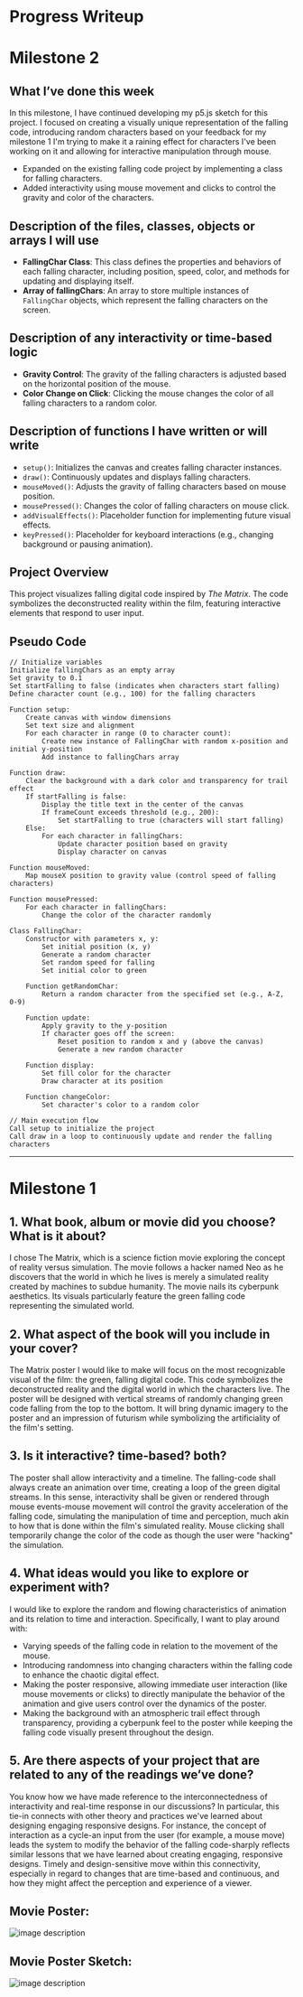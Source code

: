 # Progress Writeup



# Milestone 2 

## What I’ve done this week
In this milestone, I have continued developing my p5.js sketch for this project. I focused on creating a visually unique representation of the falling code, introducing random characters based on your feedback for my milestone 1 I'm trying to make it a raining effect for characters I've been working on it and allowing for interactive manipulation through mouse.

- Expanded on the existing falling code project by implementing a class for falling characters.
- Added interactivity using mouse movement and clicks to control the gravity and color of the characters.

## Description of the files, classes, objects or arrays I will use
- **FallingChar Class**: This class defines the properties and behaviors of each falling character, including position, speed, color, and methods for updating and displaying itself.
- **Array of fallingChars**: An array to store multiple instances of `FallingChar` objects, which represent the falling characters on the screen.

## Description of any interactivity or time-based logic
- **Gravity Control**: The gravity of the falling characters is adjusted based on the horizontal position of the mouse.
- **Color Change on Click**: Clicking the mouse changes the color of all falling characters to a random color.

## Description of functions I have written or will write
- `setup()`: Initializes the canvas and creates falling character instances.
- `draw()`: Continuously updates and displays falling characters.
- `mouseMoved()`: Adjusts the gravity of falling characters based on mouse position.
- `mousePressed()`: Changes the color of falling characters on mouse click.
- `addVisualEffects()`: Placeholder function for implementing future visual effects.
- `keyPressed()`: Placeholder for keyboard interactions (e.g., changing background or pausing animation).

## Project Overview
This project visualizes falling digital code inspired by *The Matrix*. The code symbolizes the deconstructed reality within the film, featuring interactive elements that respond to user input.

## Pseudo Code

```plaintext
// Initialize variables
Initialize fallingChars as an empty array
Set gravity to 0.1
Set startFalling to false (indicates when characters start falling)
Define character count (e.g., 100) for the falling characters

Function setup:
    Create canvas with window dimensions
    Set text size and alignment
    For each character in range (0 to character count):
        Create new instance of FallingChar with random x-position and initial y-position
        Add instance to fallingChars array

Function draw:
    Clear the background with a dark color and transparency for trail effect
    If startFalling is false:
        Display the title text in the center of the canvas
        If frameCount exceeds threshold (e.g., 200):
            Set startFalling to true (characters will start falling)
    Else:
        For each character in fallingChars:
            Update character position based on gravity
            Display character on canvas

Function mouseMoved:
    Map mouseX position to gravity value (control speed of falling characters)

Function mousePressed:
    For each character in fallingChars:
        Change the color of the character randomly

Class FallingChar:
    Constructor with parameters x, y:
        Set initial position (x, y)
        Generate a random character
        Set random speed for falling
        Set initial color to green

    Function getRandomChar:
        Return a random character from the specified set (e.g., A-Z, 0-9)

    Function update:
        Apply gravity to the y-position
        If character goes off the screen:
            Reset position to random x and y (above the canvas)
            Generate a new random character

    Function display:
        Set fill color for the character
        Draw character at its position

    Function changeColor:
        Set character's color to a random color

// Main execution flow
Call setup to initialize the project
Call draw in a loop to continuously update and render the falling characters
```

-------------------------------------------------
# Milestone 1

## 1. What book, album or movie did you choose? What is it about?
I chose The Matrix, which is a science fiction movie exploring the concept of reality versus simulation. The movie follows a hacker named Neo as he discovers that the world in which he lives is merely a simulated reality created by machines to subdue humanity. The movie nails its cyberpunk aesthetics. Its visuals particularly feature the green falling code representing the simulated world. 

## 2. What aspect of the book will you include in your cover?
The Matrix poster I would like to make will focus on the most recognizable visual of the film: the green, falling digital code. This code symbolizes the deconstructed reality and the digital world in which the characters live. The poster will be designed with vertical streams of randomly changing green code falling from the top to the bottom. It will bring dynamic imagery to the poster and an impression of futurism while symbolizing the artificiality of the film's setting. 

## 3. Is it interactive? time-based? both?
The poster shall allow interactivity and a timeline. The falling-code shall always create an animation over time, creating a loop of the green digital streams. In this sense, interactivity shall be given or rendered through mouse events-mouse movement will control the gravity acceleration of the falling code, simulating the manipulation of time and perception, much akin to how that is done within the film's simulated reality. Mouse clicking shall temporarily change the color of the code as though the user were "hacking" the simulation. 

## 4. What ideas would you like to explore or experiment with?  
I would like to explore the random and flowing characteristics of animation and its relation to time and interaction. Specifically, I want to play around with:

- Varying speeds of the falling code in relation to the movement of the mouse.
- Introducing randomness into changing characters within the falling code to enhance the chaotic digital effect.
- Making the poster responsive, allowing immediate user interaction (like mouse movements or clicks) to directly manipulate the behavior of the animation and give users control over the dynamics of the poster.
- Making the background with an atmospheric trail effect through transparency, providing a cyberpunk feel to the poster while keeping the falling code visually present throughout the design. 

## 5. Are there aspects of your project that are related to any of the readings we’ve done?

You know how we have made reference to the interconnectedness of interactivity and real-time response in our discussions? In particular, this tie-in connects with other theory and practices we've learned about designing engaging responsive designs. For instance, the concept of interaction as a cycle-an input from the user (for example, a mouse move) leads the system to modify the behavior of the falling code-sharply reflects similar lessons that we have learned about creating engaging, responsive designs. Timely and design-sensitive move within this connectivity, especially in regard to changes that are time-based and continuous, and how they might affect the perception and experience of a viewer. 



## Movie Poster:  
![image description](Poster.jpg)


## Movie Poster Sketch:  
![image description](Sketch.jpg)
